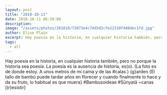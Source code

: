 ```yaml
---
layout: post
title: "2018-10-11"
date: 2018-10-11 06:50:09
description: 
image: "/assets/photos/201810/72073e4c7dd3d2cfe22310f448dec1fd.jpg"
author: Elise Plain
excerpt: Hay poesía en la historia, en cualquier historia también, pero no porque la historia sea poesía. La poesía es la ausencia de historia, es(o).
tags: 
  - all
---
```


Hay poesía en la historia, en cualquier historia también, pero no porque la historia sea poesía. La poesía es la ausencia de historia, es(o). (La foto es de donde estoy. A unos metros de mi cama y de las #calas.) {g}arden {El tallo de bambú puede tardar años en florecer y cuando finalmente lo hace y da su fruto, lo habitual es que muera} #Bambusoideae #Śūnyatā ~canas [(r)esistir]
<p></p>
<p></p>